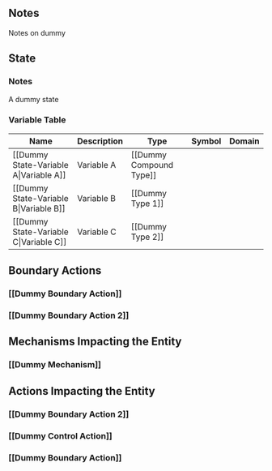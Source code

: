 ## Notes
Notes on dummy
## State
### Notes
A dummy state
### Variable Table
| Name | Description | Type | Symbol | Domain |
| --- | --- | --- | --- | --- |
|[[Dummy State-Variable A\|Variable A]]|Variable A|[[Dummy Compound Type]]|||
|[[Dummy State-Variable B\|Variable B]]|Variable B|[[Dummy Type 1]]|||
|[[Dummy State-Variable C\|Variable C]]|Variable C|[[Dummy Type 2]]|||


## Boundary Actions
### [[Dummy Boundary Action]]
### [[Dummy Boundary Action 2]]
## Mechanisms Impacting the Entity
### [[Dummy Mechanism]]
## Actions Impacting the Entity
### [[Dummy Boundary Action 2]]
### [[Dummy Control Action]]
### [[Dummy Boundary Action]]
